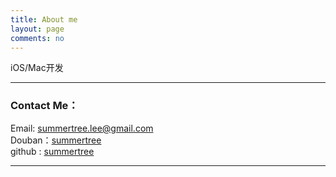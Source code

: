 ```yaml
---
title: About me
layout: page
comments: no
---
```


iOS/Mac开发

----

### Contact Me：        

Email: [summertree.lee@gmail.com](mailto:summertree.lee@gmail.com)     
Douban：[summertree](http://www.douban.com/people/38024106/)    
github : [summertree](https://github.com/summertree)        

----
